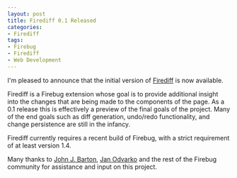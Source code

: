 ```yaml
---
layout: post
title: Firediff 0.1 Released
categories:
- Firediff
tags:
- Firebug
- Firediff
- Web Development
---
```

<p>
I'm pleased to announce that the initial version of <a href="/firediff/">Firediff</a> is now available.</p>
<p>
Firediff is a Firebug extension whose goal is to provide additional insight into the changes that are being made to the components of the page. As a 0.1 release this is effectively a preview of the final goals of the project. Many of the end goals such as diff generation, undo/redo functionality, and change persistence are still in the infancy.</p>
<p>
Firediff currently requires a recent build of Firebug, with a strict requirement of at least version 1.4.</p>
<p>
Many thanks to <a href="http://www.johnjbarton.com/">John J. Barton</a>, <a href="http://www.softwareishard.com/">Jan Odvarko</a> and the rest of the Firebug community for assistance and input on this project.</p>
